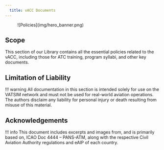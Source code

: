 ```yaml
---
  title: vACC Documents
---
```

<figure markdown>
![Policies](img/hero_banner.png)
</figure>

## Scope
This section of our Library contains all the essential policies related to the vACC, including those for ATC training, program syllabi, and other key documents.

## Limitation of Liability
!!! warning
    All documentation in this section is intended solely for use on the VATSIM network and must not be used for real-world aviation operations. The authors disclaim any liability for personal injury or death resulting from misuse of this material.

## Acknowledgements
!!! info
    This document includes excerpts and images from, and is primarily based on, ICAO Doc 4444 – PANS-ATM, along with the respective Civil Aviation Authority regulations and eAIP of each country.

